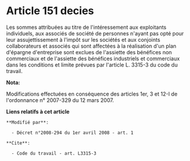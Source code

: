 # Article 151 decies

Les sommes attribuées au titre de l'intéressement aux exploitants individuels, aux associés de société de personnes n'ayant
pas opté pour leur assujettissement à l'impôt sur les sociétés et aux conjoints collaborateurs et associés qui sont affectées
à la réalisation d'un plan d'épargne d'entreprise sont exclues de l'assiette des bénéfices non commerciaux et de l'assiette
des bénéfices industriels et commerciaux dans les conditions et limite prévues par l'article L. 3315-3 du code du travail.

**Nota:**

Modifications effectuées en conséquence des articles 1er, 3 et 12-I de l'ordonnance n° 2007-329 du 12 mars 2007.

**Liens relatifs à cet article**

	**Modifié par**:

	  - Décret n°2008-294 du 1er avril 2008 - art. 1

	**Cite**:

	  - Code du travail - art. L3315-3
